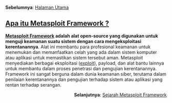 <p align="left"><b>Sebelumnya</b>: <a href="https://github.com/fixploit03/Belajar-Metasploit">Halaman Utama </p>

## Apa itu Metasploit Framework ?

**[Metasploit Framework](https://www.metasploit.com/) adalah alat open-source yang digunakan untuk menguji keamanan suatu sistem dengan cara mengeksploitasi kerentanannya**. Alat ini membantu para profesional keamanan untuk menemukan dan memanfaatkan celah yang ada dalam sistem komputer atau aplikasi untuk memastikan sistem tersebut aman. Metasploit menyediakan berbagai eksploitasi ([exploit](https://id.m.wikipedia.org/wiki/Eksploit_(keamanan_komputer))), payload, dan alat bantu lainnya untuk membantu dalam proses penetrasi dan pengujian kerentanannya. Framework ini sangat berguna dalam dunia keamanan siber, terutama dalam penilaian kerentanannya dan pengujian terhadap sistem atau aplikasi yang rentan terhadap serangan.

<p align="right"><b>Selanjutnya</b>: <a href="https://github.com/fixploit03/Belajar-Metasploit/blob/main/resource/Sejarah%20Metasploit%20Framework.md">Sejarah Metasploit Framework</a></p>
